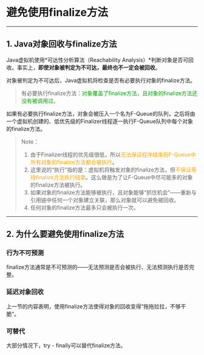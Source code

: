 # 避免使用finalize方法

---

## 1. Java对象回收与finalize方法

Java虚拟机使用*可达性分析算法（Reachability Analysis）*判断对象是否可回收。事实上，**即使对象被判定为不可达，最终也不一定会被回收**。

对象被判定为不可达后，Java虚拟机将检查是否有必要执行对象的finalize方法。

> 有必要执行finalize方法：<font color = orang>对象覆盖了finalize方法，且对象的finalize方法还没有被调用过</font>。

如果有必要执行finalize方法，对象会被压入一个名为F-Queue的队列，之后将由一个虚拟机创建的、低优先级的Finalizer线程逐一执行F-Queue队列中每个对象的finalize方法。

> Note：
>
> 1. 由于Finalizer线程的优先级很低，所以<font color = orange>无法保证程序结束前F-Queue中所有对象的finalize方法都会被执行</font>。
> 2. 这里说的“执行”指的是：虚拟机将触发对象的finalize方法，但<font color = orange>不保证等待finalize方法执行结束</font>。这么做是为了让F-Queue中尽可能多的对象的finalize方法被执行。
> 3. 如果对象的finalize方法能够被执行，且对象能够“抓住机会”——重新与引用链中任何一个对象建立关联，那么对象就可以避免被回收。
> 4. 任何对象的finalize方法最多只会被执行一次。

---

## 2. 为什么要避免使用finalize方法

### 行为不可预测

 finalize方法通常是不可预测的——无法预测是否会被执行、无法预测执行是否完整。

### 延迟对象回收

上一节的内容表明，使用finalize方法使得对象的回收变得“拖拖拉拉，不够干脆”。

### 可替代

大部分情况下，try - finally可以替代finalize方法。
